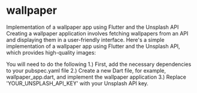 # wallpaper
Implementation of a wallpaper app using Flutter and the Unsplash API
Creating a wallpaper application involves fetching wallpapers from an API and displaying them in a user-friendly interface. Here's a simple implementation of a wallpaper app using Flutter and the Unsplash API, which provides high-quality images:

You will need to do the following
1.) First, add the necessary dependencies to your pubspec.yaml file
2.) Create a new Dart file, for example, wallpaper_app.dart, and implement the wallpaper application
3.) Replace 'YOUR_UNSPLASH_API_KEY' with your Unsplash API key.
